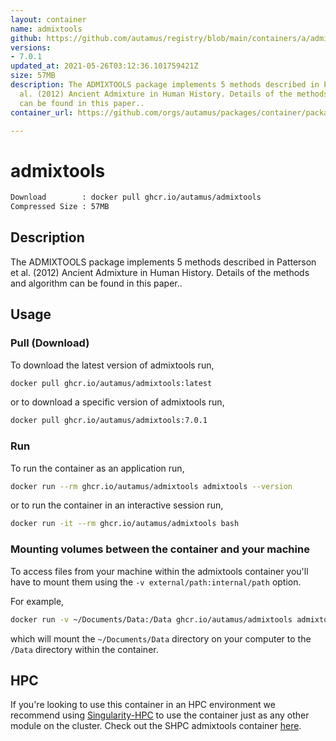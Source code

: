 ```yaml
---
layout: container
name: admixtools
github: https://github.com/autamus/registry/blob/main/containers/a/admixtools/spack.yaml
versions:
- 7.0.1
updated_at: 2021-05-26T03:12:36.101759421Z
size: 57MB
description: The ADMIXTOOLS package implements 5 methods described in Patterson et
  al. (2012) Ancient Admixture in Human History. Details of the methods and algorithm
  can be found in this paper..
container_url: https://github.com/orgs/autamus/packages/container/package/admixtools

---
```

# admixtools
```bash 
Download        : docker pull ghcr.io/autamus/admixtools
Compressed Size : 57MB
```

## Description
The ADMIXTOOLS package implements 5 methods described in Patterson et al. (2012) Ancient Admixture in Human History. Details of the methods and algorithm can be found in this paper..

## Usage
### Pull (Download)
To download the latest version of admixtools run,

```bash
docker pull ghcr.io/autamus/admixtools:latest
```

or to download a specific version of admixtools run,

```bash
docker pull ghcr.io/autamus/admixtools:7.0.1
```
### Run
To run the container as an application run,
```bash
docker run --rm ghcr.io/autamus/admixtools admixtools --version
```

or to run the container in an interactive session run,
```bash
docker run -it --rm ghcr.io/autamus/admixtools bash
```

### Mounting volumes between the container and your machine
To access files from your machine within the admixtools container you'll have to mount them using the `-v external/path:internal/path` option.

For example,
```bash
docker run -v ~/Documents/Data:/Data ghcr.io/autamus/admixtools admixtools /Data/myData.csv
```
which will mount the `~/Documents/Data` directory on your computer to the `/Data` directory within the container.

## HPC
If you're looking to use this container in an HPC environment we recommend using [Singularity-HPC](https://singularity-hpc.readthedocs.io) to use the container just as any other module on the cluster. Check out the SHPC admixtools container [here](https://singularityhub.github.io/singularity-hpc/r/ghcr.io-autamus-admixtools/).